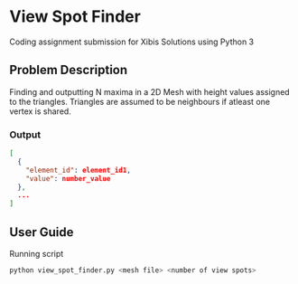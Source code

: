 # View Spot Finder

Coding assignment submission for Xibis Solutions using Python 3

## Problem Description

Finding and outputting N maxima in a 2D Mesh with height values assigned to the triangles. 
Triangles are assumed to be neighbours if atleast one vertex is shared.

### Output

```json
[
  {
    "element_id": element_id1,
    "value": number_value
  },
  ...
]
```

## User Guide

Running script
```sh
python view_spot_finder.py <mesh file> <number of view spots>
```

